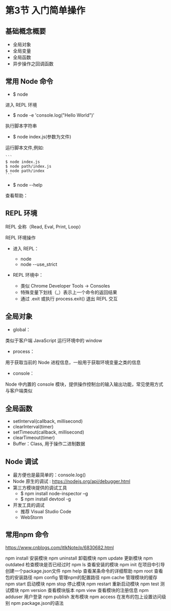 # 第3节 入门简单操作

## 基础概念概要

- 全局对象
- 全局变量
- 全局函数
- 异步操作之回调函数

## 常用 Node 命令

- $ node

进入 REPL 环境

- $ node -e 'console.log("Hello World")'

执行脚本字符串

- $ node index.js(参数为文件)

运行脚本文件,例如:    

    ```
    $ node index.js
    $ node path/index.js
    $ node path/index
    ```


- $ node --help

查看帮助：

## REPL 环境

REPL 全称（Read, Eval, Print, Loop）

REPL 环境操作

- 进入 REPL：
    + node
    + node --use_strict

- REPL 环境中：
    + 类似 Chrome Developer Tools → Consoles
    + 特殊变量下划线（_）表示上一个命令的返回结果
    + 通过 .exit 或执行 process.exit() 退出 REPL 交互

## 全局对象

- global：

类似于客户端 JavaScript 运行环境中的 window

- process：

用于获取当前的 Node 进程信息，一般用于获取环境变量之类的信息

- console：

Node 中内置的 console 模块，提供操作控制台的输入输出功能，常见使用方式与客户端类似

## 全局函数

- setInterval(callback, millisecond)
- clearInterval(timer)
- setTimeout(callback, millisecond)
- clearTimeout(timer)
- Buffer：Class, 用于操作二进制数据

## Node 调试

- 最方便也是最简单的：console.log()
- Node 原生的调试 : https://nodejs.org/api/debugger.html
- 第三方模块提供的调试工具
    + $ npm install node-inspector –g
    + $ npm install devtool -g
- 开发工具的调试
    + 推荐 Visual Studio Code
    + WebStorm

## 常用npm 命令

https://www.cnblogs.com/itlkNote/p/6830682.html

npm install 安装模块
npm uninstall 卸载模块
npm update 更新模块
npm outdated 检查模块是否已经过时
npm ls 查看安装的模块
npm init 在项目中引导创建一个package.json文件
npm help 查看某条命令的详细帮助
npm root 查看包的安装路径
npm config 管理npm的配置路径
npm cache 管理模块的缓存
npm start 启动模块
npm stop 停止模块
npm restart 重新启动模块
npm test 测试模块
npm version 查看模块版本
npm view 查看模块的注册信息
npm adduser  用户登录
npm publish 发布模块
npm access 在发布的包上设置访问级别
npm package.json的语法






































































